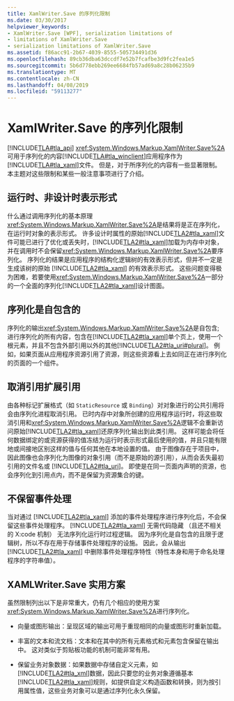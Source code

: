 ```yaml
---
title: XamlWriter.Save 的序列化限制
ms.date: 03/30/2017
helpviewer_keywords:
- XamlWriter.Save [WPF], serialization limitations of
- limitations of XamlWriter.Save
- serialization limitations of XamlWriter.Save
ms.assetid: f86acc91-2b67-4039-8555-505734491d36
ms.openlocfilehash: 89cb36dba63dccdf7e52b7fcafbe3d9fc2fea1e5
ms.sourcegitcommit: 5b6d778ebb269ee6684fb57ad69a8c28b06235b9
ms.translationtype: MT
ms.contentlocale: zh-CN
ms.lasthandoff: 04/08/2019
ms.locfileid: "59113277"
---
```

# <a name="serialization-limitations-of-xamlwritersave"></a>XamlWriter.Save 的序列化限制
[!INCLUDE[TLA#tla_api](../../../../includes/tlasharptla-api-md.md)] <xref:System.Windows.Markup.XamlWriter.Save%2A>可用于序列化的内容[!INCLUDE[TLA#tla_winclient](../../../../includes/tlasharptla-winclient-md.md)]应用程序作为[!INCLUDE[TLA#tla_xaml](../../../../includes/tlasharptla-xaml-md.md)]文件。 但是，对于所序列化的内容有一些显著限制。 本主题对这些限制和某些一般注意事项进行了介绍。  

<a name="Run_Time__Not_Design_Time_Representation"></a>   
## <a name="run-time-not-design-time-representation"></a>运行时、非设计时表示形式  
 什么通过调用序列化的基本原理<xref:System.Windows.Markup.XamlWriter.Save%2A>是结果将是正在序列化，在运行时对象的表示形式。 许多设计时属性的原始[!INCLUDE[TLA2#tla_xaml](../../../../includes/tla2sharptla-xaml-md.md)]文件可能已进行了优化或丢失时，[!INCLUDE[TLA2#tla_xaml](../../../../includes/tla2sharptla-xaml-md.md)]加载为内存中对象，并在调用时不会保留<xref:System.Windows.Markup.XamlWriter.Save%2A>要序列化。 序列化的结果是应用程序的结构化逻辑树的有效表示形式，但并不一定是生成该树的原始 [!INCLUDE[TLA2#tla_xaml](../../../../includes/tla2sharptla-xaml-md.md)] 的有效表示形式。 这些问题变得极为困难，若要使用<xref:System.Windows.Markup.XamlWriter.Save%2A>一部分的一个全面的序列化[!INCLUDE[TLA2#tla_xaml](../../../../includes/tla2sharptla-xaml-md.md)]设计图面。  
  
<a name="Serialization_is_Self_Contained"></a>   
## <a name="serialization-is-self-contained"></a>序列化是自包含的  
 序列化的输出<xref:System.Windows.Markup.XamlWriter.Save%2A>是自包含; 进行序列化的所有内容，包含在[!INCLUDE[TLA2#tla_xaml](../../../../includes/tla2sharptla-xaml-md.md)]单个页上，使用一个根元素，并且不包含外部引用以外的其他[!INCLUDE[TLA2#tla_uri#plural](../../../../includes/tla2sharptla-urisharpplural-md.md)]。 例如，如果页面从应用程序资源引用了资源，则这些资源看上去如同正在进行序列化的页面的一个组件。  
  
<a name="Extension_References_are_Dereferenced"></a>   
## <a name="extension-references-are-dereferenced"></a>取消引用扩展引用  
 由各种标记扩展格式（如 `StaticResource` 或 `Binding`）对对象进行的公共引用将会由序列化进程取消引用。 已时内存中对象所创建的应用程序运行时，将这些取消引用和<xref:System.Windows.Markup.XamlWriter.Save%2A>逻辑不会重新访问原始[!INCLUDE[TLA2#tla_xaml](../../../../includes/tla2sharptla-xaml-md.md)]还原序列化输出到此类引用。 这样可能会将任何数据绑定的或资源获得的值冻结为运行时表示形式最后使用的值，并且只能有限地或间接地区别这样的值与任何其他在本地设置的值。 由于图像存在于项目中，因此图像也会序列化为图像的对象引用（而不是原始的源引用），从而会丢失最初引用的文件名或 [!INCLUDE[TLA2#tla_uri](../../../../includes/tla2sharptla-uri-md.md)]。 即使是在同一页面内声明的资源，也会序列化到引用点内，而不是保留为资源集合的键。  
  
<a name="Event_Handling_is_Not_Preserved"></a>   
## <a name="event-handling-is-not-preserved"></a>不保留事件处理  
 当对通过 [!INCLUDE[TLA2#tla_xaml](../../../../includes/tla2sharptla-xaml-md.md)] 添加的事件处理程序进行序列化后，不会保留这些事件处理程序。 [!INCLUDE[TLA2#tla_xaml](../../../../includes/tla2sharptla-xaml-md.md)] 无需代码隐藏 （且还不相关的 X:code 机制） 无法序列化运行时过程逻辑。 因为序列化是自包含的且限于逻辑树，所以不存在用于存储事件处理程序的设施。 因此，会从输出 [!INCLUDE[TLA2#tla_xaml](../../../../includes/tla2sharptla-xaml-md.md)] 中删除事件处理程序特性（特性本身和用于命名处理程序的字符串值）。  
  
<a name="Realistic_Scenarios_for_Use_of_XAMLWriter_Save"></a>   
## <a name="realistic-scenarios-for-use-of-xamlwritersave"></a>XAMLWriter.Save 实用方案  
 虽然限制列出以下是非常重大，仍有几个相应的使用方案<xref:System.Windows.Markup.XamlWriter.Save%2A>进行序列化。  
  
-   向量或图形输出：呈现区域的输出可用于重现相同的向量或图形时重新加载。  
  
-   丰富的文本和流文档：文本和在其中的所有元素格式和元素包含保留在输出中。 这对类似于剪贴板功能的机制可能非常有用。  
  
-   保留业务对象数据：如果数据中存储自定义元素，如[!INCLUDE[TLA2#tla_xml](../../../../includes/tla2sharptla-xml-md.md)]数据，因此只要您的业务对象遵循基本[!INCLUDE[TLA2#tla_xaml](../../../../includes/tla2sharptla-xaml-md.md)]规则，如提供自定义构造函数和转换，则为按引用属性值，这些业务对象可以是通过序列化永久保留。
